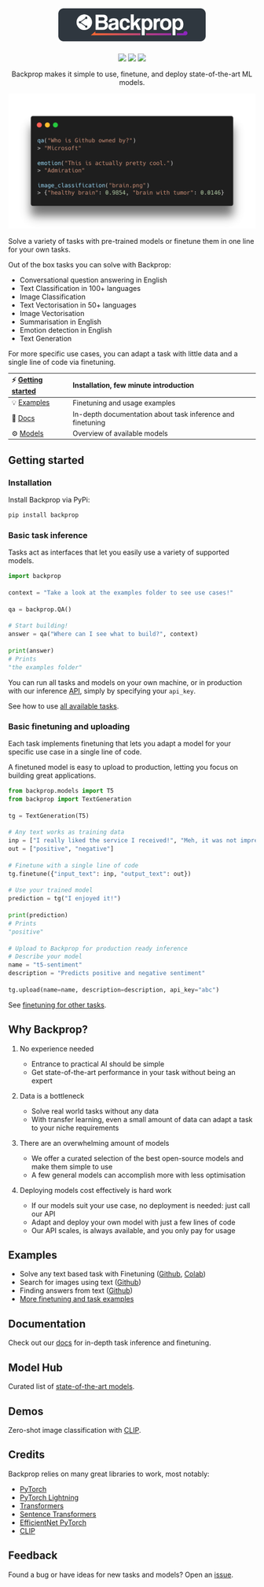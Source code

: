 <h1 align="center">
   <a href="https://backprop.co">
      <img src=".github/header.png" width="300" alt="Backprop"/>
   </a>
</h1>

<p align="center">
   <a href="https://pypi.org/project/backprop/"><img src="https://img.shields.io/pypi/v/backprop"/></a> <img src="https://img.shields.io/pypi/pyversions/backprop"/> <a href="https://www.apache.org/licenses/LICENSE-2.0"><img src="https://img.shields.io/badge/License-Apache%202.0-blue.svg"/></a>
</p>

<p align="center">
Backprop makes it simple to use, finetune, and deploy state-of-the-art ML models.
</p>

<p align="center">
   <img src=".github/example.png" width="600"/>
</p>

Solve a variety of tasks with pre-trained models or finetune them in one line for your own tasks.

Out of the box tasks you can solve with Backprop:

- Conversational question answering in English
- Text Classification in 100+ languages
- Image Classification
- Text Vectorisation in 50+ languages
- Image Vectorisation
- Summarisation in English
- Emotion detection in English
- Text Generation

For more specific use cases, you can adapt a task with little data and a single line of code via finetuning.

| ⚡ [Getting started](#getting-started)                | Installation, few minute introduction                      |
| :---------------------------------------------------- | :-------------------------------------------------------- |
| 💡 [Examples](#examples)                              | Finetuning and usage examples                              |
| 📙 [Docs](https://backprop.readthedocs.io/en/latest/) | In-depth documentation about task inference and finetuning |
| ⚙️ [Models](https://backprop.co/hub)                   | Overview of available models                              |

## Getting started

### Installation

Install Backprop via PyPi:

```bash
pip install backprop
```

### Basic task inference

Tasks act as interfaces that let you easily use a variety of supported models.

```python
import backprop

context = "Take a look at the examples folder to see use cases!"

qa = backprop.QA()

# Start building!
answer = qa("Where can I see what to build?", context)

print(answer)
# Prints
"the examples folder"
```

You can run all tasks and models on your own machine, or in production with our inference [API](https://backprop.co), simply by specifying your `api_key`.

See how to use [all available tasks](https://backprop.readthedocs.io/en/latest/Tasks.html).

### Basic finetuning and uploading

Each task implements finetuning that lets you adapt a model for your specific use case in a single line of code.

A finetuned model is easy to upload to production, letting you focus on building great applications.

```python
from backprop.models import T5
from backprop import TextGeneration

tg = TextGeneration(T5)

# Any text works as training data
inp = ["I really liked the service I received!", "Meh, it was not impressive."]
out = ["positive", "negative"]

# Finetune with a single line of code
tg.finetune({"input_text": inp, "output_text": out})

# Use your trained model
prediction = tg("I enjoyed it!")

print(prediction)
# Prints
"positive"

# Upload to Backprop for production ready inference
# Describe your model
name = "t5-sentiment"
description = "Predicts positive and negative sentiment"

tg.upload(name=name, description=description, api_key="abc")
```

See [finetuning for other tasks](https://backprop.readthedocs.io/en/latest/Finetuning.html).

## Why Backprop?

1. No experience needed

   - Entrance to practical AI should be simple
   - Get state-of-the-art performance in your task without being an expert

2. Data is a bottleneck

   - Solve real world tasks without any data
   - With transfer learning, even a small amount of data can adapt a task to your niche requirements

3. There are an overwhelming amount of models

   - We offer a curated selection of the best open-source models and make them simple to use
   - A few general models can accomplish more with less optimisation

4. Deploying models cost effectively is hard work
   - If our models suit your use case, no deployment is needed: just call our API
   - Adapt and deploy your own model with just a few lines of code
   - Our API scales, is always available, and you only pay for usage

## Examples

- Solve any text based task with Finetuning ([Github](https://github.com/backprop-ai/backprop/blob/main/examples/Finetuning_GettingStarted.ipynb), [Colab](https://colab.research.google.com/github/backprop-ai/backprop/blob/main/examples/Finetuning_GettingStarted.ipynb))
- Search for images using text ([Github](https://github.com/backprop-ai/backprop/blob/main/examples/ImageVectorisation.ipynb))
- Finding answers from text ([Github](https://github.com/backprop-ai/backprop/blob/main/examples/Q%26A.ipynb))
- [More finetuning and task examples](https://github.com/backprop-ai/backprop/tree/main/examples)

## Documentation

Check out our [docs](https://backprop.readthedocs.io/en/latest/) for in-depth task inference and finetuning.

## Model Hub

Curated list of [state-of-the-art models](https://backprop.co/hub).

## Demos

Zero-shot image classification with [CLIP](https://clip.backprop.co).

## Credits

Backprop relies on many great libraries to work, most notably:

* [PyTorch](https://github.com/pytorch/pytorch)
* [PyTorch Lightning](https://github.com/PyTorchLightning/pytorch-lightning)
* [Transformers](https://github.com/huggingface/transformers)
* [Sentence Transformers](https://github.com/UKPLab/sentence-transformers)
* [EfficientNet PyTorch](https://github.com/lukemelas/EfficientNet-PyTorch)
* [CLIP](https://github.com/openai/CLIP)

## Feedback

Found a bug or have ideas for new tasks and models? Open an [issue](https://github.com/backprop-ai/backprop/issues).
